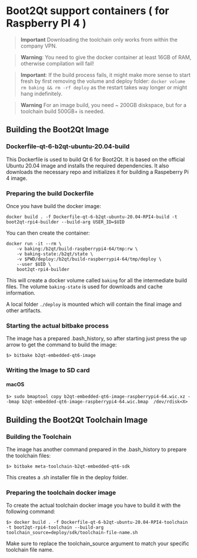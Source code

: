 # Boot2Qt support containers ( for Raspberry PI 4 )

> **Important** Downloading the toolchain only works from within the company VPN.

> **Warning**: You need to give the docker container at least 16GB of RAM, otherwise compilation will fail!

> **Important**: If the build process fails, it might make more sense to start fresh by first removing the volume and deploy folder: `docker volume rm baking && rm -rf deploy` as the restart takes way longer or might hang indefinitely.

> **Warning** For an image build, you need ~ 200GB diskspace, but for a toolchain build 500GB+ is needed.

## Building the Boot2Qt Image
### Dockerfile-qt-6-b2qt-ubuntu-20.04-build

This Dockerfile is used to build Qt 6 for Boot2Qt. It is based on the official Ubuntu 20.04 image and installs the required dependencies.
It also downloads the necessary repo and initializes it for building a Raspeberry Pi 4 image.

### Preparing the build Dockerfile

Once you have build the docker image:

`docker build . -f Dockerfile-qt-6-b2qt-ubuntu-20.04-RPI4-build -t boot2qt-rpi4-builder --build-arg USER_ID=$UID`

You can then create the container:

```
docker run -it --rm \
    -v baking:/b2qt/build-raspberrypi4-64/tmp:rw \
    -v baking-state:/b2qt/state \
    -v $PWD/deploy:/b2qt/build-raspberrypi4-64/tmp/deploy \
    --user $UID \
    boot2qt-rpi4-builder
```

This will create a docker volume called `baking` for all the intermediate build files.
The volume `baking-state` is used for downloads and cache information.

A local folder `./deploy` is mounted which will contain the final image and other artifacts.

### Starting the actual bitbake process

The image has a prepared .bash_history, so after starting just press the up arrow to get the command to build the image:

`$> bitbake b2qt-embedded-qt6-image`

### Writing the Image to SD card

#### macOS

`$> sudo bmaptool copy b2qt-embedded-qt6-image-raspberrypi4-64.wic.xz --bmap b2qt-embedded-qt6-image-raspberrypi4-64.wic.bmap  /dev/rdisk<X>`

## Building the Boot2Qt Toolchain Image

### Building the Toolchain

The image has another command prepared in the .bash_history to prepare the toolchain files:

`$> bitbake meta-toolchain-b2qt-embedded-qt6-sdk`

This creates a .sh installer file in the deploy folder. 

### Preparing the toolchain docker image

To create the actual toolchain docker image you have to build it with the following command:

`$> docker build . -f Dockerfile-qt-6-b2qt-ubuntu-20.04-RPI4-toolchain -t boot2qt-rpi4-toolchain --build-arg toolchain_source=deploy/sdk/toolchain-file-name.sh`

Make sure to replace the toolchain_source argument to match your specific toolchain file name.

